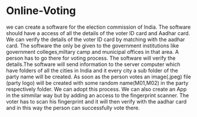 # Online-Voting
we can create a software for the election commission of India. The software should have a access of all the details of the voter ID card and Aadhar card. We can verify the details of the voter ID card by matching with the aadhar card. The software the only be given to the government institutions like government colleges,miltary camp and municipal offices in that area. 
A person has to go there for voting process. The software will verify the details.The software will send information to the server computer which have folders of all the cities in India and it every city a sub folder of the party name will be created. 
As soon as the person votes an image(.jpeg) file (party logo) will be created with some random name(M01,M02) in the party respectively folder. We can adopt this process.
We can also create an App in the simmilar way but by adding an access to the fingerprint scanner. The voter has to scan his fingerprint and it will then verify with the aadhar card and in this way the person can successfully vote there.
